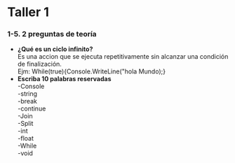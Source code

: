 <h1>Taller 1</h1>
<h3>1-5. 2 preguntas de teoría</h3>
<ul>
  <li><strong>¿Qué es un ciclo infinito?</strong><br>Es una accion que se ejecuta repetitivamente sin alcanzar una condición de finalización.<br>Ejm: While(true){Console.WriteLine("hola Mundo);}</li>
  <li><strong>Escriba 10 palabras reservadas</strong><br>-Console<br>-string<br>-break<br>-continue<br>-Join<br>-Split<br>-int<br>-float<br>-While<br>-void</li>
</ul>
